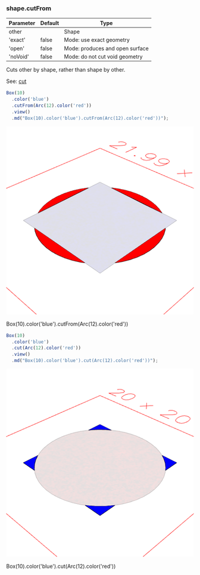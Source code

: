 ### shape.cutFrom
Parameter|Default|Type
---|---|---
other||Shape
'exact'|false|Mode: use exact geometry
'open'|false|Mode: produces and open surface
'noVoid'|false|Mode: do not cut void geometry

Cuts other by shape, rather than shape by other.

See: [cut](#https://raw.githubusercontent.com/jsxcad/JSxCAD/master/nb/api/cut.nb)

```JavaScript
Box(10)
  .color('blue')
  .cutFrom(Arc(12).color('red'))
  .view()
  .md("Box(10).color('blue').cutFrom(Arc(12).color('red'))");
```

![Image](cutFrom.md.0.png)

Box(10).color('blue').cutFrom(Arc(12).color('red'))

```JavaScript
Box(10)
  .color('blue')
  .cut(Arc(12).color('red'))
  .view()
  .md("Box(10).color('blue').cut(Arc(12).color('red'))");
```

![Image](cutFrom.md.1.png)

Box(10).color('blue').cut(Arc(12).color('red'))
